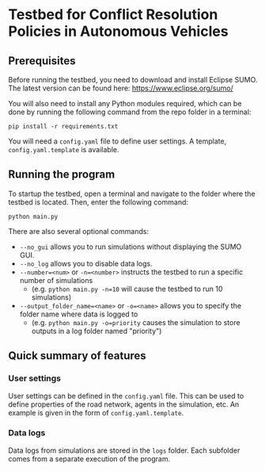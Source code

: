 # Testbed for Conflict Resolution Policies in Autonomous Vehicles

## Prerequisites

Before running the testbed, you need to download and install Eclipse SUMO. The latest version can be found here: https://www.eclipse.org/sumo/

You will also need to install any Python modules required, which can be done by running the following command from the repo folder in a terminal:

```pip install -r requirements.txt```

You will need a ```config.yaml``` file to define user settings. A template, ```config.yaml.template``` is available.

## Running the program

To startup the testbed, open a terminal and navigate to the folder where the testbed is located. Then, enter the following command:

```python main.py```

There are also several optional commands:

- ```--no_gui``` allows you to run simulations without displaying the SUMO GUI.
- ```--no_log``` allows you to disable data logs.
- ```--number=<num>``` or ```-n=<number>``` instructs the testbed to run a specific number of simulations
    - (e.g. ```python main.py -n=10``` will cause the testbed to run 10 simulations)
- ```--output_folder_name=<name>``` or ```-o=<name>``` allows you to specify the folder name where data is logged to
    - (e.g. ```python main.py -o=priority``` causes the simulation to store outputs in a log folder named "priority")

## Quick summary of features

### User settings

User settings can be defined in the ```config.yaml``` file. This can be used to define properties of the road network, agents in the simulation, etc.
An example is given in the form of ```config.yaml.template```.

### Data logs

Data logs from simulations are stored in the ```logs``` folder. Each subfolder comes from a separate execution of the program.
